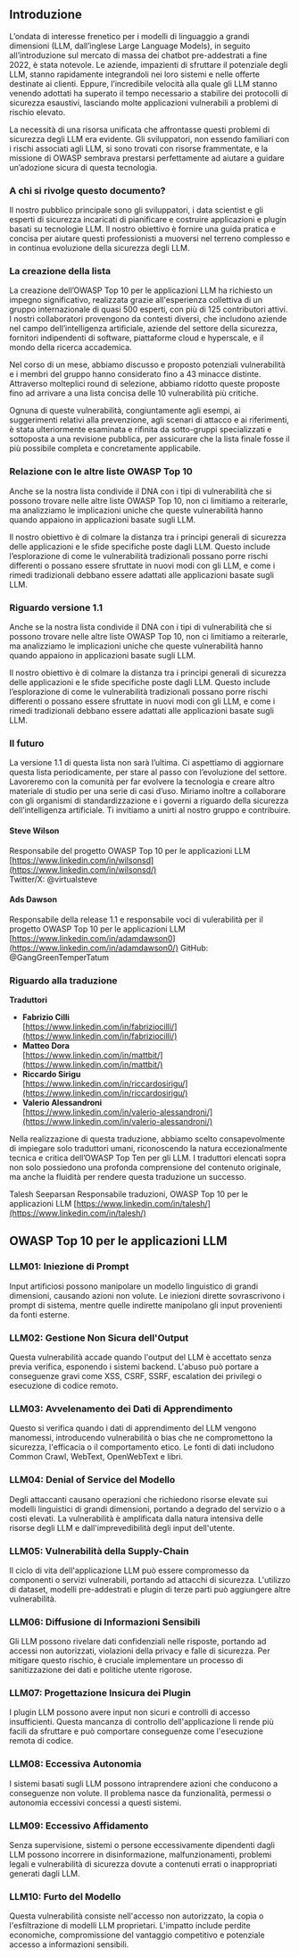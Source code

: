 ## Introduzione

L’ondata di interesse frenetico per i modelli di linguaggio a grandi dimensioni (LLM, dall’inglese Large Language Models), in seguito all’introduzione sul mercato di massa dei chatbot pre-addestrati a fine 2022, è stata notevole. Le aziende, impazienti di sfruttare il potenziale degli LLM, stanno rapidamente integrandoli nei loro sistemi e nelle offerte destinate ai clienti. Eppure, l’incredibile velocità alla quale gli LLM stanno venendo adottati ha superato il tempo necessario a stabilire dei protocolli di sicurezza esaustivi, lasciando molte applicazioni vulnerabili a problemi di rischio elevato.

La necessità di una risorsa unificata che affrontasse questi problemi di sicurezza degli LLM era evidente. Gli sviluppatori, non essendo familiari con i rischi associati agli LLM, si sono trovati con risorse frammentate, e la missione di OWASP sembrava prestarsi perfettamente ad aiutare a guidare un’adozione sicura di questa tecnologia.

### A chi si rivolge questo documento?

Il nostro pubblico principale sono gli sviluppatori, i data scientist e gli esperti di sicurezza incaricati di pianificare e costruire applicazioni e plugin basati su tecnologie LLM. Il nostro obiettivo è fornire una guida pratica e concisa per aiutare questi professionisti a muoversi nel terreno complesso e in continua evoluzione della sicurezza degli LLM.

### La creazione della lista

La creazione dell’OWASP Top 10 per le applicazioni LLM ha richiesto un impegno significativo, realizzata grazie all'esperienza collettiva di un gruppo internazionale di quasi 500 esperti, con più di 125 contributori attivi. I nostri collaboratori provengono da contesti diversi, che includono aziende nel campo dell’intelligenza artificiale, aziende del settore della sicurezza, fornitori indipendenti di software, piattaforme cloud e hyperscale, e il mondo della ricerca accademica.

Nel corso di un mese, abbiamo discusso e proposto potenziali vulnerabilità e i membri del gruppo hanno considerato fino a 43 minacce distinte. Attraverso molteplici round di selezione, abbiamo ridotto queste proposte fino ad arrivare a una lista concisa delle 10 vulnerabilità più critiche.

Ognuna di queste vulnerabilità, congiuntamente agli esempi, ai suggerimenti relativi alla prevenzione, agli scenari di attacco e ai riferimenti, è stata ulteriormente esaminata e rifinita da sotto-gruppi specializzati e sottoposta a una revisione pubblica, per assicurare che la lista finale fosse il più possibile completa e concretamente applicabile.

### Relazione con le altre liste OWASP Top 10

Anche se la nostra lista condivide il DNA con i tipi di vulnerabilità che si possono trovare nelle altre liste OWASP Top 10, non ci limitiamo a reiterarle, ma analizziamo le implicazioni uniche che queste vulnerabilità hanno quando appaiono in applicazioni basate sugli LLM.

Il nostro obiettivo è di colmare la distanza tra i principi generali di sicurezza delle applicazioni e le sfide specifiche poste dagli LLM. Questo include l’esplorazione di come le vulnerabilità tradizionali possano porre rischi differenti o possano essere sfruttate in nuovi modi con gli LLM, e come i rimedi tradizionali debbano essere adattati alle applicazioni basate sugli LLM.

### Riguardo versione 1.1

Anche se la nostra lista condivide il DNA con i tipi di vulnerabilità che si possono trovare nelle altre liste OWASP Top 10, non ci limitiamo a reiterarle, ma analizziamo le implicazioni uniche che queste vulnerabilità hanno quando appaiono in applicazioni basate sugli LLM.

Il nostro obiettivo è di colmare la distanza tra i principi generali di sicurezza delle applicazioni e le sfide specifiche poste dagli LLM. Questo include l’esplorazione di come le vulnerabilità tradizionali possano porre rischi differenti o possano essere sfruttate in nuovi modi con gli LLM, e come i rimedi tradizionali debbano essere adattati alle applicazioni basate sugli LLM.

### Il futuro

La versione 1.1 di questa lista non sarà l’ultima. Ci aspettiamo di aggiornare questa lista periodicamente, per stare al passo con l’evoluzione del settore. Lavoreremo con la comunità per far evolvere la tecnologia e creare altro materiale di studio per una serie di casi d’uso. Miriamo inoltre a collaborare con gli organismi di standardizzazione e i governi a riguardo della sicurezza dell’intelligenza artificiale. Ti invitiamo a unirti al nostro gruppo e contribuire.


#### Steve Wilson
Responsabile del progetto OWASP Top 10 per le applicazioni LLM
[https://www.linkedin.com/in/wilsonsd](https://www.linkedin.com/in/wilsonsd/)    
Twitter/X: @virtualsteve


#### Ads Dawson
Responsabile della release 1.1 e responsabile voci di vulerabilità per il progetto OWASP Top 10 per le applicazioni LLM
[https://www.linkedin.com/in/adamdawson0](https://www.linkedin.com/in/adamdawson0/) 
GitHub: @GangGreenTemperTatum

### Riguardo alla traduzione

**Traduttori**

- **Fabrizio Cilli**  
[https://www.linkedin.com/in/fabriziocilli/](https://www.linkedin.com/in/fabriziocilli/)  
- **Matteo Dora**  
[https://www.linkedin.com/in/mattbit/](https://www.linkedin.com/in/mattbit/)  
- **Riccardo Sirigu**  
[https://www.linkedin.com/in/riccardosirigu/](https://www.linkedin.com/in/riccardosirigu/)
- **Valerio Alessandroni**  
[https://www.linkedin.com/in/valerio-alessandroni/](https://www.linkedin.com/in/valerio-alessandroni/) 

Nella realizzazione di questa traduzione, abbiamo scelto consapevolmente di impiegare solo traduttori umani, riconoscendo la natura eccezionalmente tecnica e critica dell’OWASP Top Ten per gli LLM. I traduttori elencati sopra non solo possiedono una profonda comprensione del contenuto originale, ma anche la fluidità per rendere questa traduzione un successo.

Talesh Seeparsan
Responsabile traduzioni, OWASP Top 10 per le applicazioni LLM
[https://www.linkedin.com/in/talesh/](https://www.linkedin.com/in/talesh/)  

## ﻿OWASP Top 10 per le applicazioni LLM

### LLM01: Iniezione di Prompt
Input artificiosi possono manipolare un modello linguistico di grandi dimensioni, causando azioni non volute. Le iniezioni dirette sovrascrivono i prompt di sistema, mentre quelle indirette manipolano gli input provenienti da fonti esterne.

### LLM02: Gestione Non Sicura dell'Output
Questa vulnerabilità accade quando l'output del LLM è accettato senza previa verifica, esponendo i sistemi backend. L'abuso può portare a conseguenze gravi come XSS, CSRF, SSRF, escalation dei privilegi o esecuzione di codice remoto.

### LLM03: Avvelenamento dei Dati di Apprendimento
Questo si verifica quando i dati di apprendimento del LLM vengono manomessi, introducendo vulnerabilità o bias che ne compromettono la sicurezza, l'efficacia o il comportamento etico. Le fonti di dati includono Common Crawl, WebText, OpenWebText e libri.

### LLM04: Denial of Service del Modello
Degli attaccanti causano operazioni che richiedono risorse elevate sui modelli linguistici di grandi dimensioni, portando a degrado del servizio o a costi elevati. La vulnerabilità è amplificata dalla natura intensiva delle risorse degli LLM e dall'imprevedibilità degli input dell'utente.

### LLM05: Vulnerabilità della Supply-Chain
Il ciclo di vita dell'applicazione LLM può essere compromesso da componenti o servizi vulnerabili, portando ad attacchi di sicurezza. L'utilizzo di dataset, modelli pre-addestrati e plugin di terze parti può aggiungere altre vulnerabilità.

### LLM06: Diffusione di Informazioni Sensibili
Gli LLM possono rivelare dati confidenziali nelle risposte, portando ad accessi non autorizzati, violazioni della privacy e falle di sicurezza. Per mitigare questo rischio, è cruciale implementare un processo di sanitizzazione dei dati e politiche utente rigorose.

### LLM07: Progettazione Insicura dei Plugin
I plugin LLM possono avere input non sicuri e controlli di accesso insufficienti. Questa mancanza di controllo dell'applicazione li rende più facili da sfruttare e può comportare conseguenze come l'esecuzione remota di codice.

### LLM08: Eccessiva Autonomia
I sistemi basati sugli LLM possono intraprendere azioni che conducono a conseguenze non volute. Il problema nasce da funzionalità, permessi o autonomia eccessivi concessi a questi sistemi.

### LLM09: Eccessivo Affidamento
Senza supervisione, sistemi o persone eccessivamente dipendenti dagli LLM possono incorrere in disinformazione, malfunzionamenti, problemi legali e vulnerabilità di sicurezza dovute a contenuti errati o inappropriati generati dagli LLM.

### LLM10: Furto del Modello
Questa vulnerabilità consiste nell'accesso non autorizzato, la copia o l'esfiltrazione di modelli LLM proprietari. L'impatto include perdite economiche, compromissione del vantaggio competitivo e potenziale accesso a informazioni sensibili.
